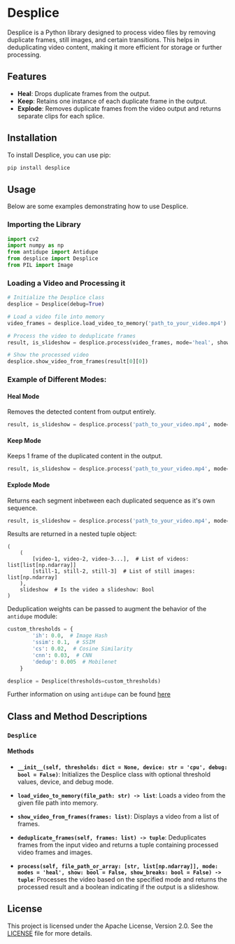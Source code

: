 # Desplice

Desplice is a Python library designed to process video files by removing duplicate frames, still images, and certain transitions. This helps in deduplicating video content, making it more efficient for storage or further processing.

## Features

- **Heal**: Drops duplicate frames from the output.
- **Keep**: Retains one instance of each duplicate frame in the output.
- **Explode**: Removes duplicate frames from the video output and returns separate clips for each splice.

## Installation

To install Desplice, you can use pip:

```bash
pip install desplice
```

## Usage

Below are some examples demonstrating how to use Desplice.

### Importing the Library

```python
import cv2
import numpy as np
from antidupe import Antidupe
from desplice import Desplice
from PIL import Image
```

### Loading a Video and Processing it

```python
# Initialize the Desplice class
desplice = Desplice(debug=True)

# Load a video file into memory
video_frames = desplice.load_video_to_memory('path_to_your_video.mp4')

# Process the video to deduplicate frames
result, is_slideshow = desplice.process(video_frames, mode='heal', show=True, show_breaks=True)

# Show the processed video
desplice.show_video_from_frames(result[0][0])
```

### Example of Different Modes:

#### Heal Mode

Removes the detected content from output entirely.

```python
result, is_slideshow = desplice.process('path_to_your_video.mp4', mode='heal')
```

#### Keep Mode

Keeps 1 frame of the duplicated content in the output.

```python
result, is_slideshow = desplice.process('path_to_your_video.mp4', mode='keep')
```

#### Explode Mode

Returns each segment inbetween each duplicated sequence as it's own sequence.

```python
result, is_slideshow = desplice.process('path_to_your_video.mp4', mode='explode')
```

Results are returned in a nested tuple object:

```
(
    (
        [video-1, video-2, video-3...],  # List of videos: list[list[np.ndarray]]
        [still-1, still-2, still-3]  # List of still images: list[np.ndarray]
    ), 
    slideshow  # Is the video a slideshow: Bool
)
```

Deduplication weights can be passed to augment the behavior of the ```antidupe``` module:

```python
custom_thresholds = {
        'ih': 0.0,  # Image Hash
        'ssim': 0.1,  # SSIM
        'cs': 0.02,  # Cosine Similarity
        'cnn': 0.03,  # CNN
        'dedup': 0.005  # Mobilenet
    }

desplice = Desplice(thresholds=custom_thresholds)
```

Further information on using ```antidupe``` can be found [here](https://github.com/manbehindthemadness/antidupe)

## Class and Method Descriptions

### `Desplice`

#### Methods

- **`__init__(self, thresholds: dict = None, device: str = 'cpu', debug: bool = False)`**:
  Initializes the Desplice class with optional threshold values, device, and debug mode.

- **`load_video_to_memory(file_path: str) -> list`**:
  Loads a video from the given file path into memory.

- **`show_video_from_frames(frames: list)`**:
  Displays a video from a list of frames.

- **`deduplicate_frames(self, frames: list) -> tuple`**:
  Deduplicates frames from the input video and returns a tuple containing processed video frames and images.

- **`process(self, file_path_or_array: [str, list[np.ndarray]], mode: modes = 'heal', show: bool = False, show_breaks: bool = False) -> tuple`**:
  Processes the video based on the specified mode and returns the processed result and a boolean indicating if the output is a slideshow.

## License

This project is licensed under the Apache License, Version 2.0. See the [LICENSE](LICENSE) file for more details.